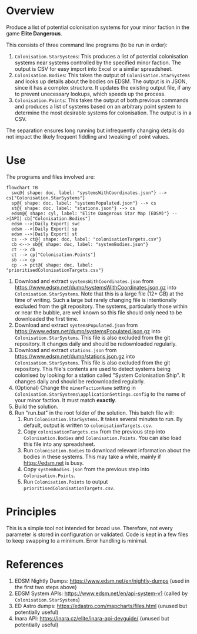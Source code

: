 # Overview

Produce a list of potential colonisation systems for your minor faction in the game **Elite Dangerous**.

This consists of three command line programs (to be run in order):
1. `Colonisation.StarSystems`: This produces a list of potential colonisation systems near systems controlled by the specified minor faction. The output is CSV for easy import into Excel or a similar spreadsheet.
1. `Colonisation.Bodies`: This takes the output of `Colonisation.StarSystems` and looks up details about the bodies on EDSM. The output is in JSON, since it has a complex structure. It updates the existing output file, if any to prevent unecessary lookups, which speeds up the process.
1. `Colonisation.Points`: This takes the output of both previous commands and produces a list of systems based on an arbitrary point system to determine the most desirable systems for colonisation. The output is in a CSV.

The separation ensures long running but infrequently changing details do not impact the likely frequent fiddling and tweaking of point values.

# Use

The programs and files involved are:

```mermaid
flowchart TB
  swc@{ shape: doc, label: "systemsWithCoordinates.json"} --> cs["Colonisation.StarSystems"]
  sp@{ shape: doc, label: "systemsPopulated.json"} --> cs
  st@{ shape: doc, label: "stations.json"} --> cs
  edsm@{ shape: cyl, label: "Elite Dangerous Star Map (EDSM)"} -->|API| cb["Colonisation.Bodies"] 
  edsm -->|Daily Export| swc
  edsm -->|Daily Export| sp
  edsm -->|Daily Export| st
  cs --> ct@{ shape: doc, label: "colonisationTargets.csv"}
  cb <--> sb@{ shape: doc, label: "systemBodies.json"}
  ct --> cb
  ct --> cp["Colonisation.Points"]
  sb --> cp
  cp --> pct@{ shape: doc, label: "prioritisedColonisationTargets.csv"}
```

1. Download and extract `systemsWithCoordinates.json` from https://www.edsm.net/dump/systemsWithCoordinates.json.gz into `Colonisation.StarSystems`. Note that this is a large file (12+ GB) at the time of writing. Such a large but rarely changing file is intentionally excluded from the git repository. The systems, particularly those within or near the bubble, are well known so this file should only need to be downloaded the first time.
1. Download and extract `systemsPopulated.json` from https://www.edsm.net/dump/systemsPopulated.json.gz into `Colonisation.StarSystems`. This file is also excluded from the git repository. It changes daily and should be redownloaded regularly.
1. Download and extract `stations.json` from https://www.edsm.net/dump/stations.json.gz into `Colonisation.StarSystems`. This file is also excluded from the git repository. This file's contents are used to detect systems being colonised by looking for a station called "System Colonisation Ship". It changes daily and should be redownloaded regularly.
1. (Optional) Change the `minorFactionName` setting in `Colonisation.StarSystems\applicationSettings.config` to the name of your minor faction. It must match **exactly**.
1. Build the solution.
1. Run "run.bat" in the root folder of the solution. This batch file will:
    1. Run `Colonisation.StarSystems`. It takes several minutes to run. By default, output is written to `colonisationTargets.csv`.
    1. Copy `colonisationTargets.csv` from the previous step into `Colonisation.Bodies` and `Colonisation.Points`. You can also load this file into any spreadsheet.
    1. Run `Colonisation.Bodies` to download relevant information about the bodies in these systems. This may take a while, mainly if https://edsm.net is busy.
    1. Copy `systemBodies.json` from the previous step into `Colonisation.Points`.
    1. Run `Colonisation.Points` to output `prioritisedColonisationTargets.csv`.

# Principles

This is a simple tool not intended for broad use. Therefore, not every parameter is stored in configuration or validated. Code is kept in a few files to keep swapping to a minimum. Error handling is minimal.

# References

1. EDSM Nightly Dumps: https://www.edsm.net/en/nightly-dumps (used in the first two steps above)
1. EDSM System APIs: https://www.edsm.net/en/api-system-v1 (called by `Colonisation.StarSystems`)
1. ED Astro dumps: https://edastro.com/mapcharts/files.html (unused but potentially useful)
1. Inara API: https://inara.cz/elite/inara-api-devguide/ (unused but potentially useful)
